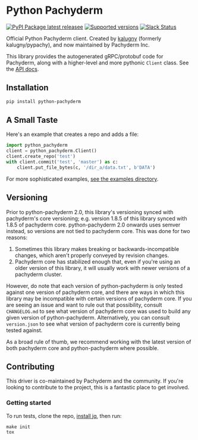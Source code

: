 # Python Pachyderm

[![PyPI Package latest releasee](https://img.shields.io/pypi/v/python-pachyderm.svg)](https://pypi.python.org/pypi/python-pachyderm)
[![Supported versions](https://img.shields.io/pypi/pyversions/python-pachyderm.svg)](https://pypi.python.org/pypi/python-pachyderm)
[![Slack Status](http://slack.pachyderm.io/badge.svg)](http://slack.pachyderm.io)

Official Python Pachyderm client. Created by [kalugny](https://github.com/kalugny) (formerly kalugny/pypachy), and now maintained by Pachyderm Inc.

This library provides the autogenerated gRPC/protobuf code for Pachyderm, along with a higher-level and more pythonic `Client` class. See the [API docs](https://pachyderm.github.io/python-pachyderm/python_pachyderm.m.html).

## Installation

```bash
pip install python-pachyderm
```

## A Small Taste

Here's an example that creates a repo and adds a file:

```python
import python_pachyderm
client = python_pachyderm.Client()
client.create_repo('test')
with client.commit('test', 'master') as c:
    client.put_file_bytes(c, '/dir_a/data.txt', b'DATA')

```

For more sophisticated examples, [see the examples directory](https://github.com/pachyderm/python-pachyderm/tree/master/examples).

## Versioning

Prior to python-pachyderm 2.0, this library's versioning synced with pachyderm's core versioning; e.g. version 1.8.5 of this library synced with 1.8.5 of pachyderm core. python-pachyderm 2.0 onwards uses semver instead, so versions are not tied to pachyderm core. This was done for two reasons:

1. Sometimes this library makes breaking or backwards-incompatible changes, which aren't properly conveyed by revision changes.
2. Pachyderm core has stabilized enough that, even if you're using an older version of this library, it will usually work with newer versions of a pachyderm cluster.

However, do note that each version of python-pachyderm is only tested against one version of pachyderm core, and there are ways in which this library may be incompatible with certain versions of pachyderm core. If you are seeing an issue and want to rule out that possibility, consult `CHANGELOG.md` to see what version of pachyderm core was used to build any given version of python-pachyderm. Alternatively, you can consult `version.json` to see what version of pachyderm core is currently being tested against.

As a broad rule of thumb, we recommend working with the latest version of both pachyderm core and python-pachyderm where possible.

## Contributing

This driver is co-maintained by Pachyderm and the community. If you're looking to contribute to the project, this is a fantastic place to get involved.

### Getting started

To run tests, clone the repo, [install jq](https://stedolan.github.io/jq/), then run:

```
make init
tox
```
